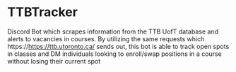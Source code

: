 # TTBTracker
Discord Bot which scrapes information from the TTB UofT database and alerts to vacancies in courses. By utilizing the same requests which https://https://ttb.utoronto.ca/ sends out, this bot is able to track open spots in classes and DM individuals looking to enroll/swap positions in a course without losing their current spot
